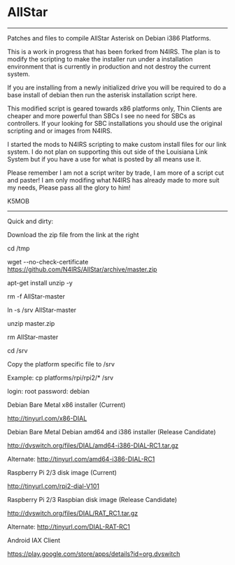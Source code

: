 # AllStar
_______________________________________________________________________________________________

Patches and files to compile AllStar Asterisk on Debian i386 Platforms.

This is a work in progress that has been forked from N4IRS. The plan is to modify the scripting
to make the installer run under a installation environment that is currently in production and 
not destroy the current system. 

If you are installing from a newly initialized drive you will be required to do a base install 
of debian then run the asterisk installation script here. 

This modified script is geared towards x86 platforms only, Thin Clients are cheaper and 
more powerful than SBCs I see no need for SBCs as controllers. If your looking for SBC 
installations you should use the original scripting and or images from N4IRS.

I started the mods to N4IRS scripting to make custom install files for our link system.
I do not plan on supporting this out side of the Louisiana Link System but if you have a use
for what is posted by all means use it.

Please remember I am not a script writer by trade, I am more of a script cut and paster! 
I am only modifing what N4IRS has already made to more suit my needs, Please pass all the
glory to him!

K5MOB

_______________________________________________________________________________________________

Quick and dirty:

Download the zip file from the link at the right

cd /tmp

wget --no-check-certificate https://github.com/N4IRS/AllStar/archive/master.zip

apt-get install unzip -y

rm -f AllStar-master

ln -s /srv AllStar-master

unzip master.zip

rm AllStar-master

cd /srv

Copy the platform specific file to /srv

Example: cp platforms/rpi/rpi2/* /srv


login: root	password: debian

Debian Bare Metal x86 installer (Current)

http://tinyurl.com/x86-DIAL

Debian Bare Metal Debian amd64 and i386 installer (Release Candidate)

http://dvswitch.org/files/DIAL/amd64-i386-DIAL-RC1.tar.gz

Alternate:
http://tinyurl.com/amd64-i386-DIAL-RC1


Raspberry Pi 2/3 disk image (Current)

http://tinyurl.com/rpi2-dial-V101

Raspberry Pi 2/3 Raspbian disk image (Release Candidate)

http://dvswitch.org/files/DIAL/RAT_RC1.tar.gz

Alternate:
http://tinyurl.com/DIAL-RAT-RC1


Android IAX Client

https://play.google.com/store/apps/details?id=org.dvswitch


